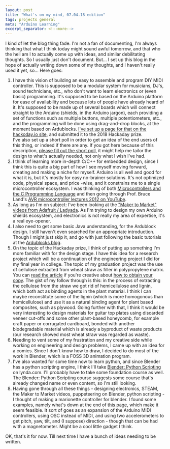 ```yaml
---
layout: post
title: "What's on my mind, 07.04.18 edition"
tags: projects general
meta: "Arduino Learning"
excerpt_separator: <!--more-->
---
```

I kind of let the blog thing fade. I'm not a fan of documenting, I'm always thinking that what I think today might sound awful tomorrow, and that who the hell am I to actually come up with ideas, and similar debilitating thoughts. So I usually just don't document. But... I set up this blog in the hope of actually writing down some of my thoughts, and I haven't really used it yet, so... Here goes:
1. I have this vision of building an easy to assemble and program DIY MIDI controller. This is supposed to be a modular system for musicians, DJ's, sound technicians, etc., who don't want to learn electronics or (even basic) programming.<!--more--> It's supposed to be based on the Arduino platform for ease of availability and because lots of people have already heard of it. It's supposed to be made up of several boards which will connect straight to the Arduino (shields, in the Arduino jargon), each providing a set of functions such as multiple buttons, multiple potentiometers, etc., and the programming will be done using drag-and-drop blocks, at the moment based on Ardublocks. [I've set up a page for that on the hackcday.io site](https://hackaday.io/project/109296-arduino-blocks-for-midi-controllers), and submitted it to the 2018 Hackaday prize. \
I've also set up a short poll in order to get an idea of the end users of this thing, or indeed if there are any. If you got here because of this description, [please fill out the short poll](https://docs.google.com/forms/d/e/1FAIpQLSfz77Mw9krAfvlrnbvYPZW6ckqKkcmDMhcMsI6lma5wQEhPLw/viewform?c=0&w=1), it might help me tailor the design to what's actually needed, not only what I wish I've had.
1. I think of learning more in-depth C/C++ for embedded design, since I think this is quite a big part of how I see myself moving forward, creating and making a niche for myself. Arduino is all well and good for what it is, but it's mostly for easy no-brainer solutions. It's not optimized code, physical space, and price -wise, and it constrains me to a single microcontroller ecosystem. I was thinking of both [Microcontrollers and the C Programming Language](https://www.udemy.com/mcu_msp430/) and then going through Prof. Bruce Land's [AVR microcontroller lectures 2012 on YouTube](https://www.youtube.com/playlist?list=PLD7F7ED1F3505D8D5).
1. As long as I'm on subject: I've been looking at the ["Maker to Market" videos from Adafruit / Ladyada](https://youtu.be/Z7nSgrDasEQ). As I'm trying to design my own Arduino shields ecosystem, and electronics is not really my area of expertise, it's a real eye-opener.
1. I also need to get some basic Java understanding, for the Ardublock design. I still haven't even searched for an appropriate introduction. Though I might just skip it, and go with just following the basic tutorials at the [Ardublocks blog](http://blog.ardublock.com/category/program/).
1. On the topic of the Hackaday prize, I think of putting up something I'm more familiar with for the design stage. I have this idea for a research project which will be a continuation of the engineering project I did for my final year in college. The topic of my graduation project was the use of cellulose extracted from wheat straw as filler in polypropylene matrix. You can [read the article](https://doi.org/10.1002/pc.24472) if you're creative about [how to obtain your copy](https://sci-hub.tw/). The gist of my follow through is this: in the process of extracting the cellulose from the straw we got rid of hemicellulose and lignin, which both act as binding agents in the plant material. I think I can maybe reconstitute some of the lignin (which is more homogonous than hemicellulose) and use it as a natural binding agent for plant based composites, such as plywood. Going further with that, I think it would be very interesting to design materials for guitar top plates using discarded veneer cut-offs and some other plant-based honeycomb, for example craft paper or corrugated cardboard, bonded with another biodegradable material which is already a byproduct of waste products (our research showed most wheat straw was regarded as waste).
1. Needing to vent some of my frustration and my creative side while working on engineering and design problems, I came up with an idea for a comics. Since I don't know how to draw, I decided to do most of the work in Blender, which is a FOSS 3D animation program.
1. I've also wanted for some time now to learn python, and since Blender has a python scripting engine, I think I'll take [Blender: Python Scripting](https://www.lynda.com/Blender-tutorials/Python-Scripting-Blender/486043-2.html) on lynda.com. I'll probably have to take some foundation course as well. The Blender: Python Scripting course suggests some course that's already changed name or even content, so I'm still looking.
1. Having gone through all these things - designing electronics, STEAM, the Maker to Market videos, puppeteering on Blender, python scripting - I thought of making a marionette controller for blender. I found some examples, namely what's down at the end of [this page](http://funkboxing.com/wordpress/?s=marionette&searchsubmit=), which make it seem feasible. It sort of goes as an expansion of the Arduino MIDI controllers, using OSC instead of MIDI, and using two accelerometers to get pitch, yaw, tilt, and (I suppose) direction - though that can be had with a magnetometer. Might be a cool little gadget I think.

OK, that's it for now. Till next time I have a bunch of ideas needing to be written.
